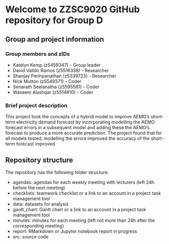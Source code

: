 # Welcome to ZZSC9020 GitHub repository for Group D

## Group and project information

### Group members and zIDs
- Katelyn Kemp (z5459347) - Group leader
- David Valido Ramos (z5516338) - Researcher
- Shanjay Perinpanathan (z5339723) - Researcher
- Nick Mutton (z5549371) - Coder
- Senarath Seelanatha (z5595581) - Coder
- Waseem Alashqar (z5514810) - Coder

### Brief project description
This project took the concepts of a hybrid model to improve AEMO’s short-term electricity demand forecast by incorporating modelling the AEMO forecast errors in a subsequent model and adding these the AEMO’s forecast to produce a more accurate prediction. The project found that for all models tested, modelling the errors improved the accuracy of the short-term forecast improved. 

## Repository structure

The repository has the following folder structure:

- agendas: agendas for each weekly meeting with lecturers (left 24h before the next meeting)
- checklists: teamwork checklist or a link to an account in a project task management tool
- data: datasets for analysis
- gantt_chart: Gantt chart or a link to an account in a project task management tool
- minutes: minutes for each meeting (left not more than 24h after the corresponding meeting)
- report: RMarkdown or Jupyter notebook report in progress
- src: source code

